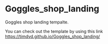 # Goggles_shop_landing
Goggles shop landing tempalte.

You can check out the template by using this link https://timdvd.github.io/Goggles_shop_landing/
